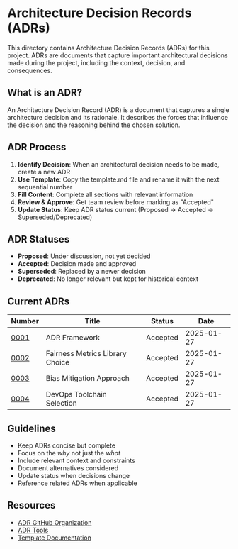 # Architecture Decision Records (ADRs)

This directory contains Architecture Decision Records (ADRs) for this project. ADRs are documents that capture important architectural decisions made during the project, including the context, decision, and consequences.

## What is an ADR?

An Architecture Decision Record (ADR) is a document that captures a single architecture decision and its rationale. It describes the forces that influence the decision and the reasoning behind the chosen solution.

## ADR Process

1. **Identify Decision**: When an architectural decision needs to be made, create a new ADR
2. **Use Template**: Copy the template.md file and rename it with the next sequential number
3. **Fill Content**: Complete all sections with relevant information
4. **Review & Approve**: Get team review before marking as "Accepted"
5. **Update Status**: Keep ADR status current (Proposed → Accepted → Superseded/Deprecated)

## ADR Statuses

- **Proposed**: Under discussion, not yet decided
- **Accepted**: Decision made and approved
- **Superseded**: Replaced by a newer decision
- **Deprecated**: No longer relevant but kept for historical context

## Current ADRs

| Number | Title | Status | Date |
|--------|-------|--------|------|
| [0001](0001-adr-framework.md) | ADR Framework | Accepted | 2025-01-27 |
| [0002](0002-fairness-metrics-library.md) | Fairness Metrics Library Choice | Accepted | 2025-01-27 |
| [0003](0003-bias-mitigation-approach.md) | Bias Mitigation Approach | Accepted | 2025-01-27 |
| [0004](0004-devops-toolchain.md) | DevOps Toolchain Selection | Accepted | 2025-01-27 |

## Guidelines

- Keep ADRs concise but complete
- Focus on the *why* not just the *what*
- Include relevant context and constraints
- Document alternatives considered
- Update status when decisions change
- Reference related ADRs when applicable

## Resources

- [ADR GitHub Organization](https://adr.github.io/)
- [ADR Tools](https://github.com/npryce/adr-tools)
- [Template Documentation](template.md)